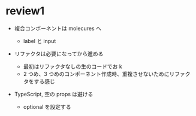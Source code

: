 # review1

- 複合コンポーネントは molecures へ

  - label と input

- リファクタは必要になってから進める

  - 最初はリファクタなしの生のコードでお k
  - 2 つめ、3 つめのコンポーネント作成時、重複させないためにリファクタをする感じ

- TypeScript, 空の props は避ける
  - optional を設定する
